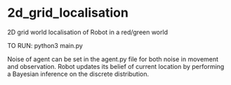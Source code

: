 # 2d_grid_localisation
2D grid world localisation of Robot in a red/green world

TO RUN: python3 main.py

Noise of agent can be set in the agent.py file for both noise in movement and observation. Robot updates its belief of current location by performing a Bayesian inference on the discrete distribution.
